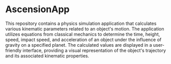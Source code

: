 # AscensionApp

This repository contains a physics simulation application that calculates various kinematic parameters related to an object's motion. The application utilizes equations from classical mechanics to determine the time, height, speed, impact speed, and acceleration of an object under the influence of gravity on a specified planet. The calculated values are displayed in a user-friendly interface, providing a visual representation of the object's trajectory and its associated kinematic properties.